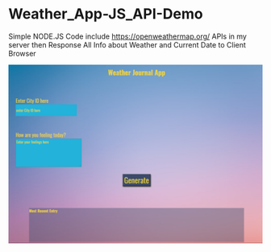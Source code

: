 # Weather_App-JS_API-Demo

Simple NODE.JS Code include https://openweathermap.org/ APIs in my server then Response All Info about Weather and Current Date to Client Browser 

<img src="img.png">

